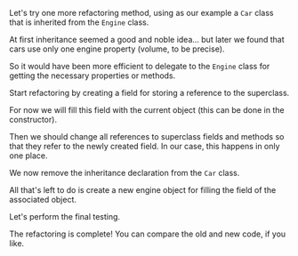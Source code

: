 Let's try one more refactoring method, using as our example a <code>Car</code> class that is inherited from the <code>Engine</code> class.

At first inheritance seemed a good and noble idea… but later we found that cars use only one engine property (volume, to be precise).

So it would have been more efficient to delegate to the <code>Engine</code> class for getting the necessary properties or methods.

Start refactoring by creating a field for storing a reference to the superclass.

For now we will fill this field with the current object (this can be done in the constructor).

Then we should change all references to superclass fields and methods so that they refer to the newly created field. In our case, this happens in only one place. 

We now remove the inheritance declaration from the <code>Car</code> class.

All that's left to do is create a new engine object for filling the field of the associated object.

Let's perform the final testing.

The refactoring is complete! You can compare the old and new code, if you like.